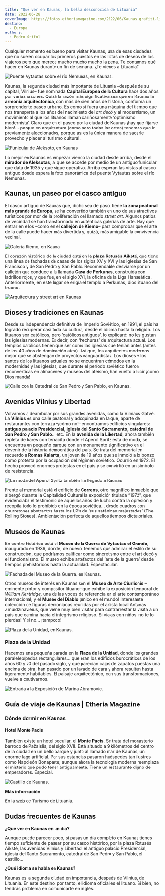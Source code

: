 ```yaml
---
title: "Qué ver en Kaunas, la bella desconocida de Lituania"
date: 2022-06-28
coverImage: https://fotos.etheriamagazine.com/2022/06/Kaunas-grafiti-lituania.jpg
destino: 
  - Europa
authors: 
  - Pedro Grifol
---
```


Cualquier momento es bueno para visitar Kaunas, una de esas ciudades que no suelen 
ocupar los primeros puestos en las listas de deseos de los viajeros pero que merece 
mucho mucho mucho la pena. Te contamos qué hacer en Kaunas durante un fin de semana. ¿Te 
vienes a Lituania? 

![Puente Vytautas sobre el río Nemunas, en Kaunas.](https://fotos.etheriamagazine.com/2022/06/kaunas-Puente-Vytautas.jpg "Puente Vytautas sobre el río Nemunas, en Kaunas. © Pedro Grifol")

Kaunas, la segunda ciudad más importante de Lituania –después de su capital, Vilnius– 
fue nominada **Capital Europea de la Cultura** hace dos años por varias razones. Quizá 
la razón más significativa sea que en Kaunas la **armonía arquitectónica**, con más de 
cien años de historia, conforma un sorprendente paseo urbano. Es como si fuera una 
máquina del tiempo que nos transporta a los años del nacimiento del _art decó_ y al 
modernismo, un movimiento al que los lituanos llaman cariñosamente ‘optimismo 
modernista’. Claro que en el paseo por la ciudad de Kaunas ¡hay que fijarse bien!... 
porque en arquitectura (como para todas las artes) tenemos que ir previamente 
aleccionados, porque así es la única manera de sacarle provecho y placer al turismo 
cultural. 

![Funicular de Aleksoto, en Kaunas](https://fotos.etheriamagazine.com/2022/06/kaunas-funicular-de-Aleksoto.jpg "Funicular de Aleksoto, en Kaunas. © Pedro Grifol")

Lo mejor en Kaunas es empezar viendo la ciudad desde arriba, desde el **mirador de 
Aleksotas**, al que se accede por medio de un antiguo funicular que data de 1935 y que 
sigue operativo. Arriba esperan las vistas al casco antiguo donde espera la foto 
panorámica del puente Vytautas sobre el río Nemunas. 

## Kaunas, un paseo por el casco antiguo

El casco antiguo de Kaunas que, dicho sea de paso, tiene **la zona peatonal más grande 
de Europa**, se ha convertido también en uno de sus atractivos turísticos por mor de la 
proliferación del llamado _street art_. Algunos patios de vecindad se han transformado 
en auténticas galerías de arte. Hay que entrar en ellos –como en el **callejón de 
Kiemo**– para comprobar que el arte de la calle puede hacer más divertida y, quizá, más 
amigable la convivencia vecinal. 

![Galeria Kiemo, en Kauna](https://fotos.etheriamagazine.com/2022/06/Galeria-Kiemo-kaunas.jpg "Galeria Kiemo, en Kauna. © Pedro Grifol")

El corazón histórico de la ciudad está en la **plaza Rotusés Aiksté**, que tiene una 
línea de fachadas de casas de los siglos XV y XVI y las iglesias de San Francisco y de 
San Pedro y San Pablo. Recomendable desviarse por un callejón que conduce a la llamada 
**Casa de Perkunas**, construida con ladrillos rojos, y que fue, en el siglo XVI, la 
oficina de la Liga Hanseática. Anteriormente, en este lugar se erigía el templo a 
Perkunas, dios lituano del trueno. 

![Arquitectura y street art en Kaunas](https://fotos.etheriamagazine.com/2022/06/que-ver-Kaunas-lituania.jpg "Arquitectura y street art en Kaunas. © Pedro Grifol")

## Dioses y tradiciones en Kaunas

Desde su independencia definitiva del Imperio Soviético, en 1991, el país ha logrado 
recuperar casi toda su cultura, desde el idioma hasta la religión. Los lituanos son 
católicos, pero ‘católicos antiguos’, lo explicaré: no les gustan las iglesias modernas. 
Es decir, con ‘hechuras’ de arquitectura actual. Los templos católicos tienen que ser 
como las iglesias que tenían antes (antes de los 40 años de dominación atea). Así que, 
los arquitectos modernos mejor que se abstengan de proyectos vanguardistas. Los dioses y 
los santos de los lituanos actuales no se encuentran cómodos en la modernidad y las 
iglesias, que durante el período soviético fueron reconvertidas en almacenes y museos 
del ateísmo, han vuelto a lucir ¡como Dios manda! 

![Calle con la Catedral de San Pedro y San Pablo, en Kaunas.](https://fotos.etheriamagazine.com/2022/06/kaunas-Catedral-de-San-Pedro-y-San-Pablo.jpg "Catedral de San Pedro y San Pablo. © Pedro Grifol")

## Avenidas Vilnius y Libertad

Volvamos a deambular por sus grandes avenidas, como la Vilniaus Gatvé. La **Vilnius** es 
una calle peatonal y adoquinada en la que, aparte de restaurantes con terraza –¡cómo 
no!– encontramos edificios singulares: **antiguo palacio Presidencial, iglesia del Santo 
Sacramento, catedral de San Pedro y San Pablo**… etc. En la **avenida de la Libertad**, 
ahora también repleta de bares con terracita donde el Aperol Spritz está de moda, se 
encuentra un pequeño parque con un monumento significativo en el devenir de la historia 
democrática del país. Se trata del memorial en recuerdo a **Romas Kalanta,** un joven de 
19 años que se inmoló a lo bonzo como protesta por la ocupación del régimen soviético. 
Ocurrió en 1972. El hecho provocó enormes protestas en el país y se convirtió en un 
símbolo de resistencia. 

![La moda del Aperol Spritz también ha llegado a Kaunas](https://fotos.etheriamagazine.com/2022/06/Kaunas-Aperol-Spritz.jpg "La moda del Aperol Spritz también ha llegado a Kaunas. © Pedro Grifol")

Frente al memorial está el edificio de **Correos**, otro magnífico inmueble que albergó 
durante la Capitalidad Cultural la exposición titulada “1972”, que evidenciaba el 
testimonio de aquellos años de lucha contra la opresión y recopila todo lo prohibido en 
la época soviética… desde cuadros con churretones abstractos hasta los LP’s de ‘sus 
satánicas majestades’ (The Rolling Stones). Ambientación perfecta de aquellos tiempos 
dictatoriales. 

## Museos de Kaunas

En centro histórico está el **Museo de la Guerra de Vytautas el Grande**, inaugurado en 
1936, donde, de nuevo, tenemos que admirar el estilo de su construcción, que podríamos 
calificar como sincretismo entre el art decó y el funcionalismo. El museo exhibe 
artefactos del ‘arte de la guerra’ desde tiempos prehistóricos hasta la actualidad. 
Espectacular. 

![Fachada del Museo de la Guerra, en Kaunas.](https://fotos.etheriamagazine.com/2022/06/Kaunas-Museo-de-la-Guerra.jpg "Museo de la Guerra, en Kaunas. © Pedro Grifol")

Otros museos de interés en Kaunas son el **Museo de Arte Ciurlionis** –eminente pintor y 
compositor lituano– que exhibe la exposición temporal de _William Kentridge,_ una de las 
voces de referencia en el arte contemporáneo internacional; y el **Museo del Diablo** 
¡único en el mundo! Interesante colección de figuras demoníacas reunidas por el artista 
local Antanas Zmuidzinaviéius, que viene muy bien visitar para contrarrestar la visita a 
un país que camina hacia el integrismo religioso. Si viajas con niños ¡no te lo pierdas! 
Y si no… ¡tampoco! 

![Plaza de la Unidad, en Kaunas.](https://fotos.etheriamagazine.com/2022/06/Kaunas-Plaza-de-la-Unidad.jpg "Plaza de la Unidad, en Kaunas. © Pedro Grifol")

### Plaza de la Unidad

Hacemos una pequeña parada en la **Plaza de la Unidad**, donde los grandes 
paralelepípedos rectangulares… que eran los edificios burocráticos de los años 60 y 70 
del pasado siglo, y que parecían cajas de zapatos puestas una encima de otra, han pasado 
por un lavado de cara y ahora resultan hasta ligeramente habitables. El paisaje 
arquitectónico, con sus transformaciones, vuelve a cautivarnos. 

![Entrada a la Exposición de Marina Abramovic.](https://fotos.etheriamagazine.com/2022/06/portada-kaunas-capital-cultura.jpg "Exposición de Marina Abramovic. © Pedro Grifol")

## Guía de viaje de Kaunas | Etheria Magazine

### Dónde dormir en Kaunas

#### Hotel Monte Pacis

También existe un hotel peculiar, el **Monte Pacis**. Se trata del monasterio barroco de 
Pažaislis, del siglo XVII. Está situado a 9 kilómetros del centro de la ciudad en un 
bello parque y junto al llamado mar de Kaunas, un enorme lago artificial. Por sus 
estancias pasaron huéspedes tan ilustres como Napoleón Bonaparte; aunque ahora la 
tecnología moderna reemplaza el misterio que pudo tener antiguamente. Tiene un 
restaurante digno de emperadores. Especial. 

![Castillo de Kaunas.](https://fotos.etheriamagazine.com/2022/06/Castillo-de-Kaunas.jpg "Castillo de Kaunas. © Pedro Grifol")

**Más información** 

En la [web](http://www.lithuania.travel) de Turismo de Lituania. 

## Dudas frecuentes de Kaunas

**¿Qué ver en Kaunas en un día?** 

Aunque puede parecer poco, si pasas un día completo en Kaunas tienes tiempo suficiente 
de pasear por su casco histórico, por la plaza Rotusés Aiksté, las avenidas Vilnius y 
Libertad, el antiguo palacio Presidencial, iglesia del Santo Sacramento, catedral de San 
Pedro y San Pablo, el castillo... 

**¿Qué idioma se habla en Kaunas?** 

Kaunas es la segunda ciudad en importancia, después de Vilnius, de Lituania. En este 
destino, por tanto, el idioma oficial es el lituano. Si bien, no tendrás problema en 
comunicarte en inglés.
